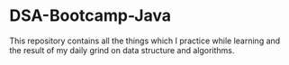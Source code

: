 # DSA-Bootcamp-Java
This repository contains all the things which I practice while learning and the result of my daily grind on data structure and algorithms. 
